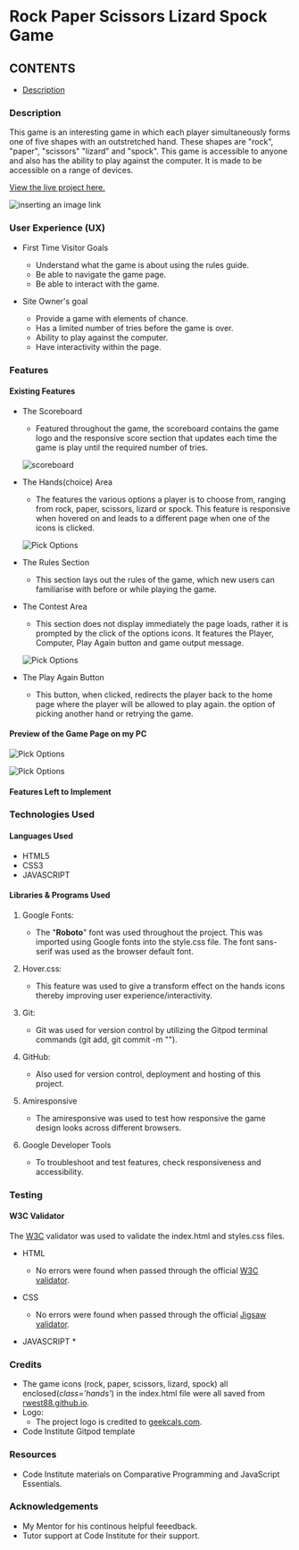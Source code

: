 # Rock Paper Scissors Lizard Spock Game

## CONTENTS

* [Description](Description)

### Description
This game is an interesting game in which each player simultaneously forms one of five shapes with an outstretched hand. These shapes are "rock", "paper", "scissors" "lizard" and "spock". 
This game is accessible to anyone and also has the ability to play against the computer. It is made to be accessible on a range of devices.

[View the live project here.](http)

![inserting an image link](documentation/Game-Preview.PNG)

### User Experience (UX)
*  First Time Visitor Goals
   * Understand what the game is about using the rules guide.
   * Be able to navigate the game page.
   * Be able to interact with the game.

* Site Owner's goal
   * Provide a game with elements of chance.
   * Has a limited number of tries before the game is over.
   * Ability to play against the computer.
   * Have interactivity within the page.

### Features

#### Existing Features
* The Scoreboard
   * Featured throughout the game, the scoreboard contains the game logo and 
   the responsive score section that updates each time the game is play
   until the required number of tries.

   ![scoreboard](documentation/scoreboard.PNG)

* The Hands(choice) Area 
   * The features the various options a player is to choose from, ranging
   from rock, paper, scissors, lizard or spock. This feature is responsive when 
   hovered on and leads to a different page when one of the icons is clicked.

   ![Pick Options](documentation/hands-options.PNG)

* The Rules Section
   * This section lays out the rules of the game, which new users can familiarise with
   before or while playing the game.   

* The Contest Area
   * This section does not display immediately the page loads, rather it is prompted
   by the click of the options icons. It features the Player, Computer, Play Again button and game output message.

   ![Pick Options](documentation/contest-area.PNG)

* The Play Again Button
   * This button, when clicked, redirects the player back to the home page where the player will be allowed to play again. 
   the option of picking another hand or retrying the game.   

#### Preview of the Game Page on my PC

![Pick Options](documentation/Preview-hands.PNG)

![Pick Options](documentation/preview-contest.PNG)

#### Features Left to Implement

### Technologies Used

#### Languages Used

* HTML5
* CSS3
* JAVASCRIPT

#### Libraries & Programs Used

1. Google Fonts:
   * The "**Roboto**" font was used throughout the project. This was imported 
    using Google fonts into the style.css file. The font sans-serif was used
    as the browser default font.

1. Hover.css:
   * This feature was used to give a transform effect on the hands icons thereby improving user experience/interactivity.

1. Git: 
   * Git was used for version control by utilizing the Gitpod terminal commands (git add, git commit -m "").

1. GitHub:
   * Also used for version control, deployment and hosting of this project.

1. Amiresponsive
   * The amiresponsive was used to test how responsive the game design looks across different browsers.  

1. Google Developer Tools
   * To troubleshoot and test features, check responsiveness and accessibility.   

### Testing   

#### W3C Validator

The [W3C](https://validator.w3.org/) validator was used to validate the index.html and styles.css files.

   * HTML
      * No errors were found when passed through the official [W3C validator](https://validator.w3.org/nu/#textarea).

   * CSS
      * No errors were found when passed through the official [Jigsaw validator](https://validator.w3.org/nu/#textarea).   

   * JAVASCRIPT
      * 


### Credits

   * The game icons (rock, paper, scissors, lizard, spock) all enclosed(*class='hands'*) in the index.html file were all saved from [rwest88.github.io](rwest88.github.io).
   * Logo:
      * The project logo is credited to [geekcals.com](www.geekcals.com).
   * Code Institute Gitpod template  

### Resources

   * Code Institute materials on Comparative Programming and JavaScript Essentials.
   
### Acknowledgements
   * My Mentor for his continous helpful feeedback.
   * Tutor support at Code Institute for their support.      